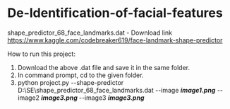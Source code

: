 # De-Identification-of-facial-features


shape_predictor_68_face_landmarks.dat - Download link
https://www.kaggle.com/codebreaker619/face-landmark-shape-predictor

How to run this project:
<br>
1. Download the above .dat file and save it in the same folder. <br>
2. In command prompt, cd to the given folder. <br>
3. python project.py --shape-predictor D:\SE\shape_predictor_68_face_landmarks.dat --image <i><b>image1.png</b></i> --image2 <i><b>image3.png </b></i>--image3 <i><b>image3.png</b></i>
